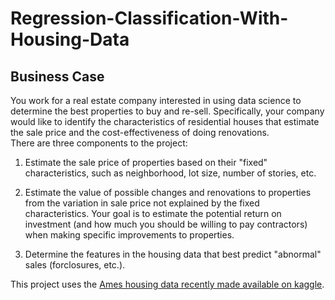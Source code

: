 # Regression-Classification-With-Housing-Data

## Business Case  

You work for a real estate company interested in using data science to determine the best properties to buy and re-sell. Specifically, your company would like to identify the characteristics of residential houses that estimate the sale price and the cost-effectiveness of doing renovations.  
There are three components to the project: 
1. Estimate the sale price of properties based on their "fixed" characteristics, such as neighborhood, lot size, number of stories, etc. 

2. Estimate the value of possible changes and renovations to properties from the variation in sale price not explained by the fixed characteristics. Your goal is to estimate the potential return on investment (and how much you should be willing to pay contractors) when making specific improvements to properties.

3. Determine the features in the housing data that best predict "abnormal" sales (forclosures, etc.).  


This project uses the [Ames housing data recently made available on kaggle](https://www.kaggle.com/c/house-prices-advanced-regression-techniques).
